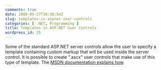 ```yaml
---
comments: true
date: 2008-05-27T16:36:54Z
slug: templates-in-aspnet-user-controls
categories: [ .NET, Programming ]
title: Templates in ASP.NET User Controls
wordpress_id: 25
---
```


Some of the standard ASP.NET server controls allow the user to specify a template containing custom markup that will be used inside the server control. It is possible to create ".ascx" user controls that make use of this type of template. The [MSDN documentation explains how](http://msdn.microsoft.com/en-us/library/36574bf6.aspx).
